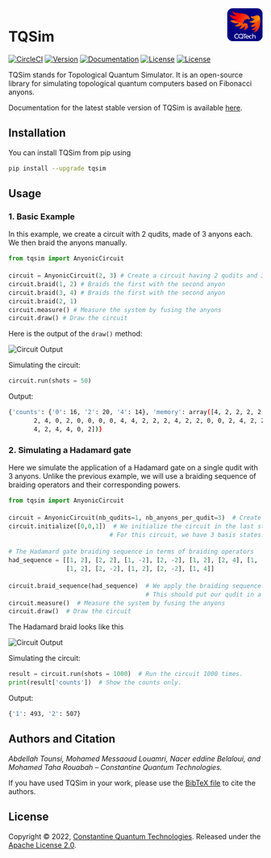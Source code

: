 <img align="right" width="70" src="https://raw.githubusercontent.com/Constantine-Quantum-Tech/tqsim/main/images/cqtech_logo.png" alt="CQTech">

# TQSim

[![CircleCI](https://dl.circleci.com/status-badge/img/gh/Constantine-Quantum-Tech/tqsim/tree/main.svg?style=svg)](https://dl.circleci.com/status-badge/redirect/gh/Constantine-Quantum-Tech/tqsim/tree/main)
[![Version](https://img.shields.io/pypi/v/tqsim?style=flat-square)](https://pypi.org/project/tqsim/)
[![Documentation](https://img.shields.io/readthedocs/tqsim?style=flat-square)](https://tqsim.readthedocs.io/en/latest/index.html)
[![License](https://img.shields.io/pypi/dm/tqsim?style=flat-square)](https://pypi.org/project/tqsim/)
[![License](https://img.shields.io/github/license/Constantine-Quantum-Tech/tqsim?style=flat-square)](LICENSE)


TQSim stands for Topological Quantum Simulator. It is an open-source library for simulating topological quantum computers based on Fibonacci anyons. 

Documentation for the latest stable version of TQSim is available [here](https://tqsim.readthedocs.io/en/latest/index.html).

## Installation

You can install TQSim from pip using

```bash
pip install --upgrade tqsim
```

## Usage

### 1. Basic Example
In this example, we create a circuit with 2 qudits, made of 3 anyons each. We then braid the anyons manually.
```python
from tqsim import AnyonicCircuit

circuit = AnyonicCircuit(2, 3) # Create a circuit having 2 qudits and 3 anyons per qudits
circuit.braid(1, 2) # Braids the first with the second anyon
circuit.braid(3, 4) # Braids the first with the second anyon
circuit.braid(2, 1)
circuit.measure() # Measure the system by fusing the anyons
circuit.draw() # Draw the circuit
```
Here is the output of the `draw()` method:

![Circuit Output](https://i.ibb.co/3z9pFmQ/example.png)

Simulating the circuit:

```python
circuit.run(shots = 50)

```

Output:
```bash
{'counts': {'0': 16, '2': 20, '4': 14}, 'memory': array([4, 2, 2, 2, 2, 2, 2, 4, 2, 4, 2, 0, 0, 0, 4, 0, 4, 0, 0, 0, 0, 4,
       2, 4, 0, 2, 0, 0, 0, 0, 4, 4, 2, 2, 2, 4, 2, 2, 0, 0, 2, 4, 2, 2,
       4, 2, 4, 4, 0, 2])}
```

### 2. Simulating a Hadamard gate
Here we simulate the application of a Hadamard gate on a single qudit with 3 anyons.
Unlike the previous example, we will use a braiding sequence of braiding operators and their corresponding powers.
```python
from tqsim import AnyonicCircuit

circuit = AnyonicCircuit(nb_qudits=1, nb_anyons_per_qudit=3)  # Create a circuit with 1 qudit composed of 3 anyons
circuit.initialize([0,0,1])  # We initialize the circuit in the last state (state 2).
                            # For this circuit, we have 3 basis states: [0, 1, 2].

# The Hadamard gate braiding sequence in terms of braiding operators
had_sequence = [[1, 2], [2, 2], [1, -2], [2, -2], [1, 2], [2, 4], [1, -2], [2, 2],
                [1, 2], [2, -2], [1, 2], [2, -2], [1, 4]]

circuit.braid_sequence(had_sequence)  # We apply the braiding sequence.
                                      # This should put our qudit in a superposition of the states 2 and 1.
circuit.measure()  # Measure the system by fusing the anyons
circuit.draw()  # Draw the circuit
```
The Hadamard braid looks like this

![Circuit Output](https://i.ibb.co/5kDVWgf/example-hadamard.png)

Simulating the circuit:

```python
result = circuit.run(shots = 1000)  # Run the circuit 1000 times.
print(result['counts'])  # Show the counts only.

```

Output:
```bash
{'1': 493, '2': 507}
```

## Authors and Citation
*Abdellah Tounsi, Mohamed Messaoud Louamri, Nacer eddine Belaloui, and Mohamed Taha Rouabah – Constantine Quantum Technologies.*

If you have used TQSim in your work, please use the [BibTeX file](citation.bib) to cite the authors.

## License

Copyright © 2022, [Constantine Quantum Technologies](https://cqtech.org). Released under the [Apache License 2.0](LICENSE).

